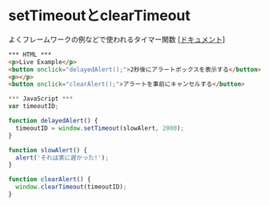# setTimeoutとclearTimeout

よくフレームワークの例などで使われるタイマー関数 [[ドキュメント]](https://developer.mozilla.org/ja/docs/Web/API/WindowTimers/setTimeout)

```html
*** HTML ***
<p>Live Example</p>
<button onclick="delayedAlert();">2秒後にアラートボックスを表示する</button>
<p></p>
<button onclick="clearAlert();">アラートを事前にキャンセルする</button>
```

```JavaScript
*** JavaScript ***
var timeoutID;

function delayedAlert() {
  timeoutID = window.setTimeout(slowAlert, 2000);
}

function slowAlert() {
  alert('それは実に遅かった!');
}

function clearAlert() {
  window.clearTimeout(timeoutID);
}
```
